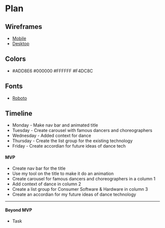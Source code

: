 # Plan

## Wireframes
* [Mobile](https://wireframe.cc/UMRXL2)
* [Desktop](https://wireframe.cc/CHjprm)

## Colors
* #ADD8E6 #000000 #FFFFFF #F4DC8C


## Fonts
* [Roboto](https://fonts.google.com/specimen/Roboto)

## Timeline
* Monday - Make nav bar and animated title
* Tuesday - Create carousel with famous dancers and choreographers
* Wednesday - Added context for dance
* Thursday - Create the list group for the existing technology
* Friday - Create accordian for future ideas of dance tech
#### MVP

* Create nav bar for the title
* Use my tool on the title to make it do an animation
* Create carousel for famous dancers and choreographers in a column 1
* Add context of dance in column 2
* Create a list group for Consumer Software & Hardware in column 3
* Create an accordian for my future ideas of dance technology


---

#### Beyond MVP

* Task
